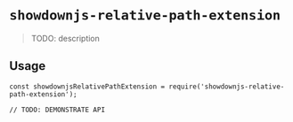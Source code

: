 # `showdownjs-relative-path-extension`

> TODO: description

## Usage

```
const showdownjsRelativePathExtension = require('showdownjs-relative-path-extension');

// TODO: DEMONSTRATE API
```
